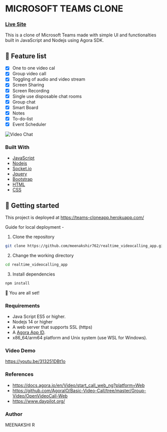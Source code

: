 # MICROSOFT TEAMS CLONE
### [Live Site](https://teams-cloneapp.herokuapp.com/)
This is a clone of Microsoft Teams made with simple UI and functionalties built in JavaScript and Nodejs using Agora SDK.

## 🧐 Feature list
-   [x] One to one video cal
-   [x] Group video call
-   [x] Toggling of audio and video stream
-   [x] Screen Sharing
-   [x] Screen Recording
-   [x] Single use disposable chat rooms
-   [x] Group chat
-   [x] Smart Board
-   [x] Notes
-   [x] To-do-list
-   [x] Event Scheduler

![Video Chat](https://i.ibb.co/nwHKSzM/home.jpg)

### Built With

* [JavaScript](https://www.javascript.com/)
* [Nodejs](https://nodejs.org/)
* [Socket.io](https://socket.io/)
* [Jquery](https://jquery.com)
* [Bootstrap](https://getbootstrap.com)
* [HTML](https://html.com/)
* [CSS](https://www.w3.org/Style/CSS/Overview.en.html)

## 🚀 Getting started

This project is deployed at https://teams-cloneapp.herokuapp.com/

Guide for local deployment -

1. Clone the repository
```bash
git clone https://github.com/meenakshir762/realtime_videocalling_app.git
```
2. Change the working directory
```bash
cd realtime_videocalling_app
```
3. Install dependencies
```bash
npm install
```

🌟 You are all set!

### Requirements

- Java Script ES5 or higher.
- Nodejs 14 or higher
- A web server that supports SSL (https)
- A [Agora App ID](https://docs.agora.io/en/Agora%20Platform/channel_key?platform=Android#step-1-get-an-app-id).
- x86_64/arm64 platform and Unix system (use WSL for Windows).

### Video Demo

https://youtu.be/313251DBt1o

### References
* https://docs.agora.io/en/Video/start_call_web_ng?platform=Web
* https://github.com/AgoraIO/Basic-Video-Call/tree/master/Group-Video/OpenVideoCall-Web
* https://www.daypilot.org/


### Author

MEENAKSHI R




